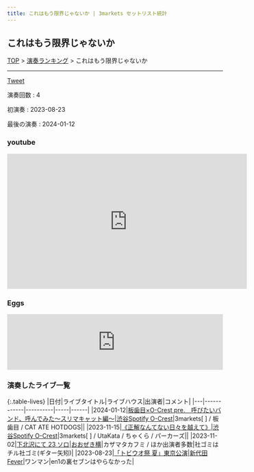 ```yaml
---
title: これはもう限界じゃないか | 3markets セットリスト統計
---
```

## これはもう限界じゃないか


[TOP](/setlist/) > [演奏ランキング](songs.html) > これはもう限界じゃないか

___

<a href="https://twitter.com/share?ref_src=twsrc%5Etfw" data-text="3markets[ ]セットリスト > これはもう限界じゃないか" class="twitter-share-button" data-via="3markets" data-hashtags="3markets" data-related="3markets" data-show-count="false">Tweet</a>

演奏回数
: 4

初演奏
: 2023-08-23

最後の演奏
: 2024-01-12





### youtube
<iframe width="560" height="315" src="https://www.youtube.com/embed/y7p1ERMpFSs" title="YouTube video player" frameborder="0" allow="accelerometer; autoplay; clipboard-write; encrypted-media; gyroscope; picture-in-picture; web-share" allowfullscreen></iframe>







### Eggs
<iframe src="https://eggs.mu/player/embed/eJwNyj0OgCAMQOG7dJaEIn9l9yBA62JgADbj3WV5w5f3whwVEhgraLCKYgxRWetJUXA7jgqju7GwhgN6bnL1_Z8tj0fW3MYLEnoy0QfS1qH_fst2FpU?layout=oblong&base=f2f2f2&text=000000&button=000000&size=w400" width="100%" height="130" scrolling="no" framebordercrolling="no" frameborder="0" class="eggsplayer eggs-w400" style="height: 130px; width: 100px; min-width:100%"></iframe>



### 演奏したライブ一覧

{:.table-lives}
|日付|ライブタイトル|ライブハウス|出演者|コメント|
|---|------------|----------|-----|------|
|<span class="nowrap">2024-01-12</span>|[板歯目×O-Crest pre.　呼びたいバンド、呼んでみた〜スリマキャット編〜](live100.html)|[渋谷Spotify O-Crest](livehouse008.html)|3markets[ ] / 板歯目 / CAT ATE HOTDOGS||
|<span class="nowrap">2023-11-15</span>|[《正解なんてない日々を越えて》](live089.html)|[渋谷Spotify O-Crest](livehouse008.html)|3markets[ ] / UtaKata / ちゃくら / パーカーズ||
|<span class="nowrap">2023-11-02</span>|[下北沢にて 23 ソロ](live092.html)|[おおぜき横](livehouse069.html)|カザマタカフミ / ほか出演者多数|社ゴミはチル社ゴミ(ギター矢矧)|
|<span class="nowrap">2023-08-23</span>|[「トビウオ祭 夏」東京公演](live077.html)|[新代田Fever](livehouse057.html)|ワンマン|en1の裏セブンはやらなかった|



<script async src="https://platform.twitter.com/widgets.js" charset="utf-8"></script>